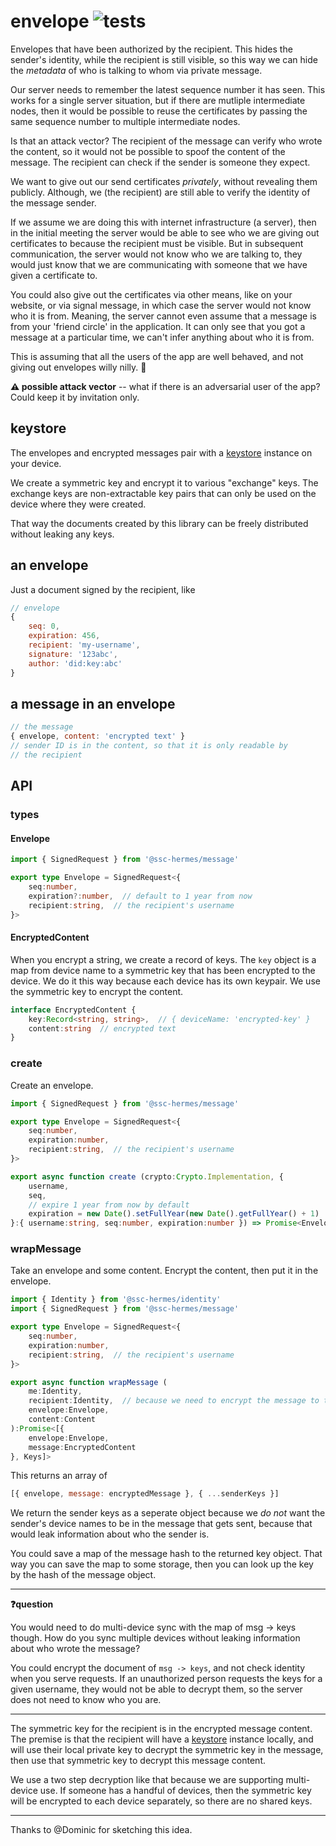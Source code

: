 # envelope ![tests](https://github.com/ssc-hermes/envelope/actions/workflows/nodejs.yml/badge.svg)

Envelopes that have been authorized by the recipient. This hides the sender's identity, while the recipient is still visible, so this way we can hide the *metadata* of who is talking to whom via private message.

Our server needs to remember the latest sequence number it has seen. This works for a single server situation, but if there are mutliple intermediate nodes, then it would be possible to reuse the certificates by passing the same sequence number to multiple intermediate nodes.

Is that an attack vector? The recipient of the message can verify who wrote the content, so it would not be possible to spoof the content of the message. The recipient can check if the sender is someone they expect.

We want to give out our send certificates *privately*, without revealing them publicly. Although, we (the recipient) are still able to verify the identity of the message sender.

If we assume we are doing this with internet infrastructure (a server), then in the initial meeting the server would be able to see who we are giving out certificates to because the recipient must be visible. But in subsequent communication, the server would not know who we are talking to, they would just know that we are communicating with someone that we have given a certificate to.

You could also give out the certificates via other means, like on your website, or via signal message, in which case the server would not know who it is from. Meaning, the server cannot even assume that a message is from your 'friend circle' in the application. It can only see that you got a message at a particular time, we can't infer anything about who it is from.

This is assuming that all the users of the app are well behaved, and not giving out envelopes willy nilly. :thinking:

**⚠️ possible attack vector** -- what if there is an adversarial user of the app? Could keep it by invitation only.

## keystore
The envelopes and encrypted messages pair with a [keystore](https://github.com/fission-codes/keystore-idb) instance on your device.

We create a symmetric key and encrypt it to various "exchange" keys. The exchange keys are non-extractable key pairs that can only be used on the device where they were created.

That way the documents created by this library can be freely distributed without leaking any keys.

## an envelope

Just a document signed by the recipient, like
```js
// envelope
{
    seq: 0,
    expiration: 456,
    recipient: 'my-username',
    signature: '123abc',
    author: 'did:key:abc'
}
```

## a message in an envelope

```js
// the message
{ envelope, content: 'encrypted text' }
// sender ID is in the content, so that it is only readable by
// the recipient
```

## API

### types

#### Envelope
```ts
import { SignedRequest } from '@ssc-hermes/message'

export type Envelope = SignedRequest<{
    seq:number,
    expiration?:number,  // default to 1 year from now
    recipient:string,  // the recipient's username
}>
```

#### EncryptedContent
When you encrypt a string, we create a record of keys. The `key` object is a map from device name to a symmetric key that has been encrypted to the device. We do it this way because each device has its own keypair. We use the symmetric key to encrypt the content.

```ts
interface EncryptedContent {
    key:Record<string, string>,  // { deviceName: 'encrypted-key' }
    content:string  // encrypted text
}
```

### create
Create an envelope.

```ts
import { SignedRequest } from '@ssc-hermes/message'

export type Envelope = SignedRequest<{
    seq:number,
    expiration:number,
    recipient:string,  // the recipient's username
}>

export async function create (crypto:Crypto.Implementation, {
    username,
    seq,
    // expire 1 year from now by default
    expiration = new Date().setFullYear(new Date().getFullYear() + 1)
}:{ username:string, seq:number, expiration:number }) => Promise<Envelope>
```

### wrapMessage
Take an envelope and some content. Encrypt the content, then put it in the envelope.

```ts
import { Identity } from '@ssc-hermes/identity'
import { SignedRequest } from '@ssc-hermes/message'

export type Envelope = SignedRequest<{
    seq:number,
    expiration:number,
    recipient:string,  // the recipient's username
}>

export async function wrapMessage (
    me:Identity,
    recipient:Identity,  // because we need to encrypt the message to the recipient
    envelope:Envelope,
    content:Content
):Promise<[{
    envelope:Envelope,
    message:EncryptedContent
}, Keys]>
```

This returns an array of
```js
[{ envelope, message: encryptedMessage }, { ...senderKeys }]
```

We return the sender keys as a seperate object because we *do not* want the sender's device names to be in the message that gets sent, because that would leak information about who the sender is.

You could save a map of the message hash to the returned key object. That way you can save the map to some storage, then you can look up the key by the hash of the message object.

----------------------------------
**:question:question**

You would need to do multi-device sync with the map of msg -> keys though. How do you sync multiple devices without leaking information about who wrote the message?

You could encrypt the document of `msg -> keys`, and not check identity when you serve requests. If an unauthorized person requests the keys for a given username, they would not be able to decrypt them, so the server does not need to know who you are.

----------------------------------

The symmetric key for the recipient is in the encrypted message content. The premise is that the recipient will have a [keystore](https://github.com/fission-codes/keystore-idb) instance locally, and will use their local private key to decrypt the symmetric key in the message, then use that symmetric key to decrypt this message content.

We use a two step decryption like that because we are supporting multi-device use. If someone has a handful of devices, then the symmetric key will be encrypted to each device separately, so there are no shared keys.

----------------------

Thanks to @Dominic for sketching this idea.
